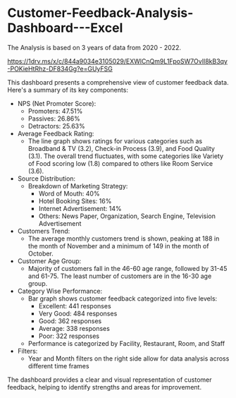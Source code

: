 # Customer-Feedback-Analysis-Dashboard---Excel

The Analysis is based on 3 years of data from 2020 - 2022.

https://1drv.ms/x/c/844a9034e3105029/EXWlCnQm9L1FpoSW7OvIl8kB3qy-POKieHtRhz-DF834Gg?e=GUyFSG

This dashboard presents a comprehensive view of customer feedback data. Here's a summary of its key components:

- NPS (Net Promoter Score):
  - Promoters: 47.51%
  - Passives: 26.86%
  - Detractors: 25.63%
- Average Feedback Rating:
  - The line graph shows ratings for various categories such as Broadband & TV (3.2), Check-in Process (3.9), and Food Quality (3.1). The overall trend fluctuates, with some categories like Variety of Food scoring low (1.8) compared to others like Room Service (3.6).
- Source Distribution:
  - Breakdown of Marketing Strategy:
    - Word of Mouth: 40%
    - Hotel Booking Sites: 16%
    - Internet Advertisement: 14%
    - Others: News Paper, Organization, Search Engine, Television Advertisement
- Customers Trend:
  - The average monthly customers trend is shown, peaking at 188 in the month of November and a minimum of 149 in the month of October.
- Customer Age Group:
  - Majority of customers fall in the 46-60 age range, followed by 31-45 and 61-75. The least number of customers are in the 16-30 age group.
- Category Wise Performance:
  - Bar graph shows customer feedback categorized into five levels:
    - Excellent: 441 responses
    - Very Good: 484 responses
    - Good: 362 responses
    - Average: 338 responses
    - Poor: 322 responses
  - Performance is categorized by Facility, Restaurant, Room, and Staff
- Filters:
  - Year and Month filters on the right side allow for data analysis across different time frames

The dashboard provides a clear and visual representation of customer feedback, helping to identify strengths and areas for improvement.


